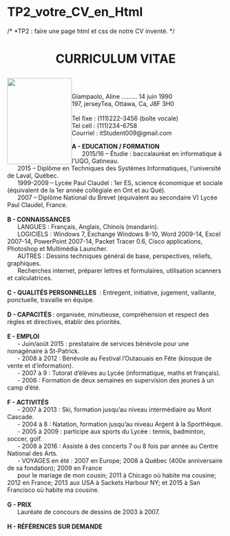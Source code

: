 # TP2_votre_CV_en_Html
/*
*TP2 : faire une page html et css de notre CV inventé.
*/
<html>
<head>
<h1>
<p align=middle > CURRICULUM VITAE </p>
</h1>
</head>
<body>
<p>
<div style="float:left;"><img src="book.jpg" height="200" width="150" alt="" /></div><div>
<br/><br/>Giampaolo, Aline ………   14 juin 1990 <br/>
197, jerseyTea, Ottawa, Ca, J8F  3H0 <br/>
<br/>
Tel fixe : (111)222-3456 (boîte vocale) <br/>
Tel cell : (111)234-6758 <br/>
Courriel : itStudent009@gmail.com
<br/>
</div>
</p>
<p1> <b> A - EDUCATION / FORMATION </b></p1><br/>
&nbsp;&nbsp;&nbsp;&nbsp;&nbsp;&nbsp;2015/16 – Étudie : baccalauréat en informatique à l’UQO, Gatineau.  <br/>
&nbsp;&nbsp;&nbsp;&nbsp;&nbsp;&nbsp;2015 – Diplôme en Techniques des Systèmes Informatiques, l'université de Laval, Québec. <br/>
&nbsp;&nbsp;&nbsp;&nbsp;&nbsp;&nbsp;1999-2009 – Lycée Paul Claudel : 1er ES, science économique et sociale (équivalent de la 1er année collégiale en Ont et au Qué). <br/>
&nbsp;&nbsp;&nbsp;&nbsp;&nbsp;&nbsp;2007 – Diplôme National du Brevet (équivalent au secondaire V) Lycée Paul Claudel, France. <br/>
 <br/>
<p2> <b>B - CONNAISSANCES </b> </p2><br/>
&nbsp;&nbsp;&nbsp;&nbsp;&nbsp;&nbsp;LANGUES : Français, Anglais, Chinois (mandarin).<br/>
&nbsp;&nbsp;&nbsp;&nbsp;&nbsp;&nbsp;LOGICIELS : Windows 7, Exchange Windows 8-10, Word 2009-14, Excel 2007-14, PowerPoint 2007-14, Packet Tracer 0.6, Cisco applications, Photoshop et Multimédia Launcher.<br/>
&nbsp;&nbsp;&nbsp;&nbsp;&nbsp;&nbsp;AUTRES : Dessins techniques général de base, perspectives, reliefs, graphiques. <br/>
&nbsp;&nbsp;&nbsp;&nbsp;&nbsp;&nbsp;Recherches internet, préparer lettres et formulaires, utilisation scanners et calculatrices.  <br/>
<br/>
<p3> <b> C - QUALITÉS PERSONNELLES </b> : Entregent, initiative, jugement, vaillante,  ponctuelle, travaille en équipe.
</p3><br/>
<br/>
<p4> <b>D - CAPACITÉS </b>: organisée, minutieuse, compréhension et respect des règles et directives, établir des priorités.
</p4><br/>
<br/>
<p5> <b>E - EMPLOI</b></p5><br/>
&nbsp;&nbsp;&nbsp;&nbsp;&nbsp;&nbsp;- Juin/août 2015 : prestataire de services bénévole pour une nonagénaire à St-Patrick.<br/>
&nbsp;&nbsp;&nbsp;&nbsp;&nbsp;&nbsp;- 2008 à 2012 : Bénévole au Festival l’Outaouais en Fête (kiosque de vente et d’information).<br/>
&nbsp;&nbsp;&nbsp;&nbsp;&nbsp;&nbsp;- 2007 à 9 : Tutorat d’élèves au Lycée (informatique, maths et français).<br/>
&nbsp;&nbsp;&nbsp;&nbsp;&nbsp;&nbsp;- 2006 : Formation de deux semaines en supervision des jeunes à un camp d’été.<br/>
<br/>
<p6><b>F - ACTIVITÉS</b></p6><br/>
&nbsp;&nbsp;&nbsp;&nbsp;&nbsp;&nbsp;- 2007 à 2013 : Ski, formation jusqu’au niveau intermédiaire au Mont Cascade.<br/>
&nbsp;&nbsp;&nbsp;&nbsp;&nbsp;&nbsp;- 2004 à 8 : Natation, formation jusqu’au niveau Argent à la Sporthèque.<br/>
&nbsp;&nbsp;&nbsp;&nbsp;&nbsp;&nbsp;- 2005 à 2009 : participe aux sports du Lycée : tennis, badminton, soccer, golf.<br/>
&nbsp;&nbsp;&nbsp;&nbsp;&nbsp;&nbsp;- 2008 à 2016 : Assiste à des concerts 7 ou 8 fois par année au Centre National des Arts.<br/>
&nbsp;&nbsp;&nbsp;&nbsp;&nbsp;&nbsp;- VOYAGES en été : 2007 en Europe; 2008 à Québec (400e anniversaire de sa fondation); 2009 en France<br/>
&nbsp;&nbsp;&nbsp;&nbsp;&nbsp;&nbsp;pour le mariage de mon cousin; 2011 à Chicago où habite ma cousine; 2012 en France; 2013 aux USA à Sackets Harbour NY; et 2015 à San Francisco où habite ma cousine.<br/>
<br/>
<p7><b>G - PRIX</b></p7><br/>
&nbsp;&nbsp;&nbsp;&nbsp;&nbsp;&nbsp;Lauréate de concours de dessins de 2003 à 2007.
<br/><br/>
<p8>  <b> H - RÉFÉRENCES SUR DEMANDE </b> </p8><br/>
</body>
</html>
